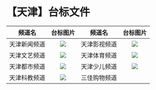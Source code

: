 # 【天津】台标文件
|频道名|台标图片|频道名|台标图片|
|:---:|:---:|:---:|:---:|
|天津新闻频道|<img src="https://raw.githubusercontent.com/wanglindl/TVLogo/main/img/Tianjin1.png">|天津影视频道|<img src="https://raw.githubusercontent.com/wanglindl/TVLogo/main/img/Tianjin3.png">|
|天津文艺频道|<img src="https://raw.githubusercontent.com/wanglindl/TVLogo/main/img/Tianjin2.png">|天津体育频道|<img src="https://raw.githubusercontent.com/wanglindl/TVLogo/main/img/Tianjin5.png">|
|天津都市频道|<img src="https://raw.githubusercontent.com/wanglindl/TVLogo/main/img/Tianjin4.png">|天津少儿频道|<img src="https://raw.githubusercontent.com/wanglindl/TVLogo/main/img/Tianjin7.png">|
|天津科教频道|<img src="https://raw.githubusercontent.com/wanglindl/TVLogo/main/img/Tianjin6.png">|三佳购物频道|<img src="">|
